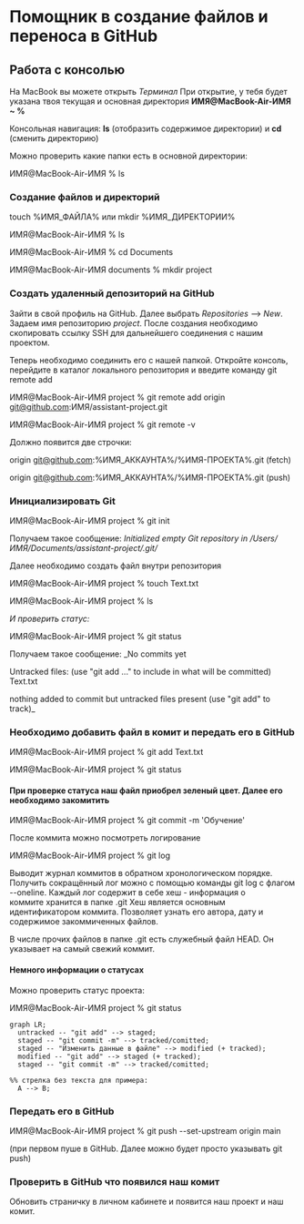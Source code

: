# Помощник в создание файлов и переноса в GitHub

## Работа с консолью

На MacBook вы можете открыть *Терминал*
При открытие, у тебя будет указана твоя текущая и основная директория **ИМЯ@MacBook-Air-ИМЯ ~ %**

Консольная навигация: **ls** (отобразить содержимое директории) и **cd** (сменить директорию)

Можно проверить какие папки есть в основной директории:

ИМЯ@MacBook-Air-ИМЯ % ls

### Создание файлов и директорий

touch %ИМЯ_ФАЙЛА% или mkdir %ИМЯ_ДИРЕКТОРИИ%

ИМЯ@MacBook-Air-ИМЯ % ls

ИМЯ@MacBook-Air-ИМЯ % cd Documents

ИМЯ@MacBook-Air-ИМЯ documents % mkdir project


### Создать удаленный депозиторий на GitHub


Зайти в свой профиль на GitHub. Далее выбрать *Repositories* --> *New*.
Задаем имя репозиторию *project*. После создания необходимо скопировать ссылку SSH для дальнейшего соединения с нашим проектом.


Теперь необходимо соединить его с нашей папкой. 
Откройте консоль, перейдите в каталог локального репозитория и введите команду git remote add

ИМЯ@MacBook-Air-ИМЯ project % git remote add origin git@github.com:ИМЯ/assistant-project.git

ИМЯ@MacBook-Air-ИМЯ project % git remote -v

Должно появится две строчки:

origin    git@github.com:%ИМЯ_АККАУНТА%/%ИМЯ-ПРОЕКТА%.git (fetch)

origin    git@github.com:%ИМЯ_АККАУНТА%/%ИМЯ-ПРОЕКТА%.git (push) 


### Инициализировать Git


ИМЯ@MacBook-Air-ИМЯ project % git init

Получаем такое сообщение: *Initialized empty Git repository in /Users/ИМЯ/Documents/assistant-project/.git/*

Далее необходимо создать файл внутри репозитория


ИМЯ@MacBook-Air-ИМЯ project % touch Text.txt

ИМЯ@MacBook-Air-ИМЯ project % ls

*И проверить статус:*

ИМЯ@MacBook-Air-ИМЯ project % git status

Получаем такое сообщение: _No commits yet

Untracked files:
  (use "git add <file>..." to include in what will be committed)
	Text.txt

nothing added to commit but untracked files present (use "git add" to track)_

### Необходимо добавить файл в комит и передать его в GitHub


ИМЯ@MacBook-Air-ИМЯ project % git add Text.txt

ИМЯ@MacBook-Air-ИМЯ project % git status


#### При проверке статуса наш файл приобрел зеленый цвет. Далее его необходимо закомитить


ИМЯ@MacBook-Air-ИМЯ project % git commit -m 'Обучение'

После коммита можно посмотреть логирование

ИМЯ@MacBook-Air-ИМЯ project % git log

Выводит журнал коммитов в обратном хронологическом порядке. Получить сокращённый лог можно с помощью команды git log с флагом --oneline. Каждый лог содержит в себе хеш - информация о коммите хранится в папке .git Хеш является основным идентификатором коммита. Позволяет узнать его автора, дату и содержимое закоммиченных файлов.

В числе прочих файлов в папке .git есть служебный файл HEAD. Он указывает на самый свежий коммит.

#### Немного информации о статусах

Можно проверить статус проекта:

ИМЯ@MacBook-Air-ИМЯ project % git status


```mermaid
graph LR;
  untracked -- "git add" --> staged;
  staged -- "git commit -m" --> tracked/comitted;
  staged -- "Изменить данные в файле" --> modified (+ tracked);
  modified -- "git add" --> staged (+ tracked);
  staged -- "git commit -m" --> tracked/comitted;

%% стрелка без текста для примера: 
  A --> B;
``` 


###  Передать его в GitHub

ИМЯ@MacBook-Air-ИМЯ project % git push --set-upstream origin main 

(при первом пуше в GitHub. Далее можно будет просто указывать git push)



### Проверить в GitHub что появился наш комит


Обновить страничку в личном кабинете и появится наш проект и наш комит.
